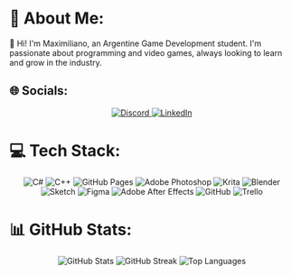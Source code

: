 # 💫 About Me:
👋 Hi! I'm Maximiliano, an Argentine Game Development student. I'm passionate about programming and video games, always looking to learn and grow in the industry.

## 🌐 Socials:
<p align="center">
  <a href="https://discord.gg/maxy120">
    <img src="https://img.shields.io/badge/Discord-%237289DA.svg?logo=discord&logoColor=white" alt="Discord" />
  </a>
  <a href="https://linkedin.com/in/maximiliano-barbieri/">
    <img src="https://img.shields.io/badge/LinkedIn-%230077B5.svg?logo=linkedin&logoColor=white" alt="LinkedIn" />
  </a>
</p>

# 💻 Tech Stack:
<p align="center">
  <img src="https://img.shields.io/badge/c%23-%23239120.svg?style=flat&logo=csharp&logoColor=white" alt="C#" />
  <img src="https://img.shields.io/badge/c++-%2300599C.svg?style=flat&logo=c%2B%2B&logoColor=white" alt="C++" />
  <img src="https://img.shields.io/badge/github%20pages-121013?style=flat&logo=github&logoColor=white" alt="GitHub Pages" />
  <img src="https://img.shields.io/badge/adobe%20photoshop-%2331A8FF.svg?style=flat&logo=adobe%20photoshop&logoColor=white" alt="Adobe Photoshop" />
  <img src="https://img.shields.io/badge/Krita-203759?style=flat&logo=krita&logoColor=EEF37B" alt="Krita" />
  <img src="https://img.shields.io/badge/blender-%23F5792A.svg?style=flat&logo=blender&logoColor=white" alt="Blender" />
  <img src="https://img.shields.io/badge/Sketch-FFB387?style=flat&logo=sketch&logoColor=black" alt="Sketch" />
  <img src="https://img.shields.io/badge/figma-%23F24E1E.svg?style=flat&logo=figma&logoColor=white" alt="Figma" />
  <img src="https://img.shields.io/badge/Adobe%20After%20Effects-9999FF.svg?style=flat&logo=Adobe%20After%20Effects&logoColor=white" alt="Adobe After Effects" />
  <img src="https://img.shields.io/badge/github-%23121011.svg?style=flat&logo=github&logoColor=white" alt="GitHub" />
  <img src="https://img.shields.io/badge/Trello-%23026AA7.svg?style=flat&logo=Trello&logoColor=white" alt="Trello" />
</p>

# 📊 GitHub Stats:
<p align="center">
  <img src="https://github-readme-stats.vercel.app/api?username=MaximilianoBarbieri&theme=vision-friendly-dark&hide_border=false&include_all_commits=false&count_private=false" alt="GitHub Stats" />
  <img src="https://github-readme-streak-stats.herokuapp.com/?user=MaximilianoBarbieri&theme=vision-friendly-dark&hide_border=false" alt="GitHub Streak" />
  <img src="https://github-readme-stats.vercel.app/api/top-langs/?username=MaximilianoBarbieri&theme=vision-friendly-dark&hide_border=false&include_all_commits=false&count_private=false&layout=compact" alt="Top Languages" />
</p>
